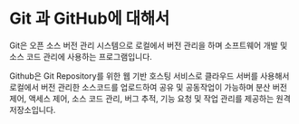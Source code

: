 # Git 과 GitHub에 대해서

Git은 오픈 소스 버전 관리 시스템으로 로컬에서 버전 관리을 하며 소프트웨어 개발 및 소스 코드 관리에 사용하는 프로그램입니다.

Github은 Git Repository를 위한 웹 기반 호스팅 서비스로 클라우드 서버를 사용해서 로컬에서 버전 관리한 소스코드를 업로드하여 공유 및 공동작업이 가능하며 분산 버전 제어, 액세스 제어, 소스 코드 관리, 버그 추적, 기능 요청 및 작업 관리를 제공하는 원격저장소입니다. 